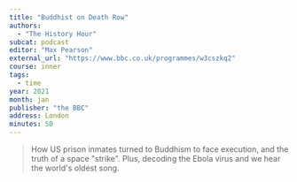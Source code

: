 ```yaml
---
title: "Buddhist on Death Row"
authors:
  - "The History Hour"
subcat: podcast
editor: "Max Pearson"
external_url: "https://www.bbc.co.uk/programmes/w3cszkq2"
course: inner
tags:
  - time
year: 2021
month: jan
publisher: "the BBC"
address: London
minutes: 50
---
```


> How US prison inmates turned to Buddhism to face execution, and the truth of a space "strike". Plus, decoding the Ebola virus and we hear the world's oldest song.

